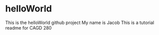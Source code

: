 # helloWorld
This is the helloWorld github project My name is Jacob This is a tutorial readme for CAGD 280
